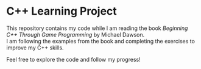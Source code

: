 # C++ Learning Project  

This repository contains my code while I am reading the book *Beginning C++ Through Game Programming* by Michael Dawson.  
I am following the examples from the book and completing the exercises to improve my C++ skills.  

Feel free to explore the code and follow my progress!  